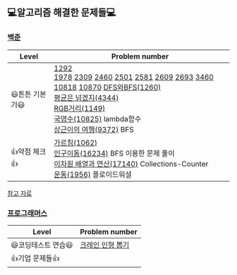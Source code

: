 ## 💻알고리즘 해결한 문제들💻  
### **[백준](https://www.acmicpc.net/)**

| Level       | Problem number                                                                                                                                                                  |
| ---------- | ------------------------------------------------------------------------------------------------------------------------------------------------------------------------- |
| 😃튼튼 기본기😃 | [1292](BOJ/1292.py)<br>[1978](BOJ/1978.py) [2309](BOJ/2309.py) [2460](BOJ/2460.py) [2501](BOJ/2501.py) [2581](BOJ/2581.py) [2609](BOJ/2609.py) [2693](BOJ/2693.py) [3460](BOJ/3460.py) [10818](BOJ/10818.py) [10870](BOJ/10870.py)  [DFS와BFS(1260)](BOJ/1260.py)<br>[평균은 넘겠지(4344)](BOJ/4344.py) <br>[RGB거리(1149)](BOJ/1149.py)<br>[국영수(10825)](https://www.acmicpc.net/problem/10825) lambda함수<br>[상근이의 여행(9372)](BOJ/9372.py) BFS                                                |
| 👍약점 체크👍 | [가르침(1062)](BOJ/1062.py)<br> [인구이동(16234)](BOJ/16234.py) BFS 이용한 문제 풀이<br> [이차원 배열과 연산(17140)](BOJ/17140.py) Collections-Counter <br> [운동(1956)](BOJ/1956.py) 플로이드워셜   |

[참고 자료](https://covenant.tistory.com/224)

### **[프로그래머스](https://programmers.co.kr/)**

| Level       | Problem number                                                                                                                                                                  |
| ---------- | ------------------------------------------------------------------------------------------------------------------------------------------------------------------------- |
| 😃코딩테스트 연습😃 | [크레인 인형 뽑기](PRO/64061.py)                     |
| 👍기업 문제들👍 |  |


